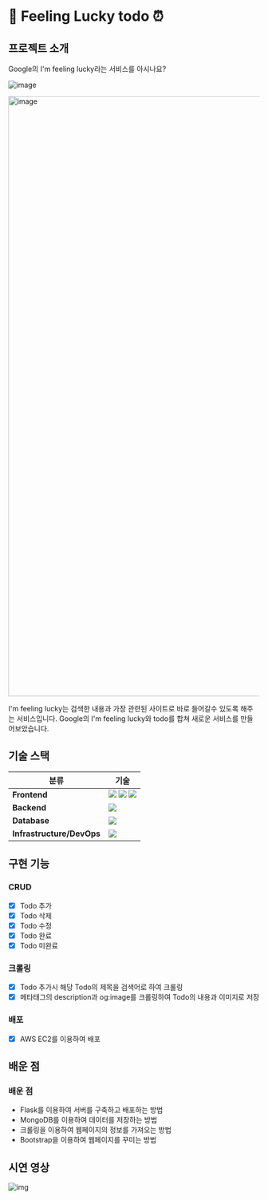# 📅 Feeling Lucky todo ⏰


## 프로젝트 소개
Google의 I'm feeling lucky라는 서비스를 아시나요?

![image](https://user-images.githubusercontent.com/81807434/188199346-1f2da4c7-c873-491e-9648-13bf49c69fcc.png)


<img width="1203" alt="image" src="https://user-images.githubusercontent.com/81807434/188199763-70a4113f-3c3c-466c-835f-25227e68d58e.png">

I'm feeling lucky는 검색한 내용과 가장 관련된 사이트로 바로 들어갈수 있도록 해주는 서비스입니다.
Google의 I'm feeling lucky와 todo를 합쳐 새로운 서비스를 만들어보았습니다.

## 기술 스택
| 분류                      | 기술                                                                                                                                                                                                                                                                                                                           |
| ------------------------- | ------------------------------------------------------------------------------------------------------------------------------------------------------------------------------------------------------------------------------------------------------------------------------------------------------------------------------ |
| **Frontend**              |   <img src="https://img.shields.io/badge/javascript-F7DF1E?style=for-the-badge&logo=javascript&logoColor=black">   <img src="https://img.shields.io/badge/bootstrap-7952B3?style=for-the-badge&logo=bootstrap&logoColor=white">  <img src="https://img.shields.io/badge/jquery-0769AD?style=for-the-badge&logo=jquery&logoColor=white">                                                                                                                  |
| **Backend**               | <img src="https://img.shields.io/badge/flask-000000?style=for-the-badge&logo=flask&logoColor=white">                                                                                                                                                                                                                    |
| **Database**              |   <img src="https://img.shields.io/badge/mongoDB-47A248?style=for-the-badge&logo=MongoDB&logoColor=white">                                                                                                                                                                                                                                                                                                                                                                                                                       |
| **Infrastructure/DevOps** | <img src="https://img.shields.io/badge/EC2-232F3E?style=for-the-badge&logo=amazonaws&logoColor=white"> 


## 구현 기능
### CRUD
- [x] Todo 추가
- [x] Todo 삭제
- [x] Todo 수정
- [x] Todo 완료
- [x] Todo 미완료

### 크롤링
- [x] Todo 추가시 해당 Todo의 제목을 검색어로 하여 크롤링
- [x] 메타태그의 description과 og:image를 크롤링하여 Todo의 내용과 이미지로 저장

### 배포
- [x] AWS EC2를 이용하여 배포

## 배운 점
### 배운 점
- Flask를 이용하여 서버를 구축하고 배포하는 방법
- MongoDB를 이용하여 데이터를 저장하는 방법
- 크롤링을 이용하여 웹페이지의 정보를 가져오는 방법
- Bootstrap을 이용하여 웹페이지를 꾸미는 방법


## 시연 영상
![img](%EC%8B%9C%EC%97%B0%EC%98%81%EC%83%81.gif)
